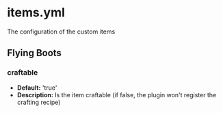 # items.yml
The configuration of the custom items

## Flying Boots

### craftable 
- **Default:** 'true'
- **Description:** Is the item craftable (if false, the plugin won't register the crafting recipe)
